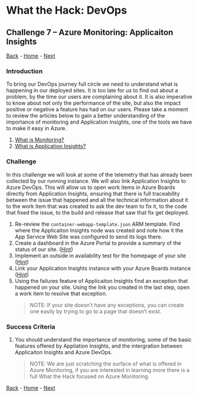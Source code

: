 # What the Hack: DevOps 

## Challenge 7 – Azure Monitoring: Applicaiton Insights
[Back](challenge06.md) - [Home](../../readme.md) - [Next](challenge08.md)

### Introduction

To bring our DevOps journey full circle we need to understand what is happening in our deployed sites. It is too late for us to find out about a problem, by the time our users are complaining about it. It is also imperative to know about not only the performance of the site, but also the impact positive or negative a feature has had on our users. Please take a moment to review the articles below to gain a better understanding of the importance of monitoring and Application Insights, one of the tools we have to make it easy in Azure. 

1. [What is Monitoring?](https://docs.microsoft.com/en-us/azure/devops/learn/what-is-monitoring)
2. [What is Application Insights?](https://docs.microsoft.com/en-us/azure/azure-monitor/app/app-insights-overview)

### Challenge

In this challenge we will look at some of the telemetry that has already been collected by our running instance. We will also link Application Insights to Azure DevOps. This will allow us to open work items in Azure Boards directly from Application Insights, ensuring that there is full traceability between the issue that happened and all the technical information about it to the work item that was created to ask the dev team to fix it, to the code that fixed the issue, to the build and release that saw that fix get deployed. 

1. Re-review the `container-webapp-template.json` ARM template. Find where the Applicaiton Insights node was created and note how it the App Service Web Site was configured to send its logs there. 
2. Create a dashboard in the Azure Portal to provide a summary of the status of our site. ([Hint](https://docs.microsoft.com/en-us/azure/azure-monitor/app/overview-dashboard#application-dashboard))
3. Implement an outside in availability test for the homepage of your site ([Hint](https://docs.microsoft.com/en-us/azure/azure-monitor/app/monitor-web-app-availability))
4. Link your Application Insights instance with your Azure Boards instance ([Hint](https://azure.microsoft.com/en-us/blog/application-insights-work-item-integration-with-visual-studio-team-services/))
5. Using the failures feature of Applicaiton Insights find an exception that happened on your site. Using the link you created in the last step, open a work item to resolve that exception. 
    > NOTE: If your site doesn’t have any exceptions, you can create one easily by trying to go to a page that doesn’t exist.

### Success Criteria

1. You should understand the importance of monitoring, some of the basic features offered by Appliation Insights, and the intergration between Applicaiton Insights and Azure DevOps.
    > NOTE: We are just scratching the surface of what is offered in Azure Monitoring, if you are interested in learning more there is a full What the Hack focused on Azure Monitoring.


[Back](challenge06.md) - [Home](../../readme.md) - [Next](challenge08.md)
